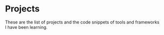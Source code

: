 # Projects
These are the list of projects and the code snippets of tools and frameworks I have been learning.
